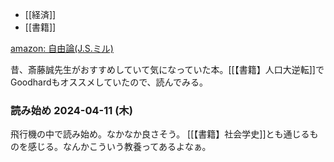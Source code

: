- [[経済]]
- [[書籍]]

[amazon: 自由論(J.S.ミル)](https://amzn.to/3Ub8MO6)

昔、斎藤誠先生がおすすめしていて気になっていた本。[[【書籍】人口大逆転]]でGoodhardもオススメしていたので、読んでみる。

### 読み始め 2024-04-11 (木)

飛行機の中で読み始め。なかなか良さそう。
[[【書籍】社会学史]]とも通じるものを感じる。なんかこういう教養ってあるよなぁ。